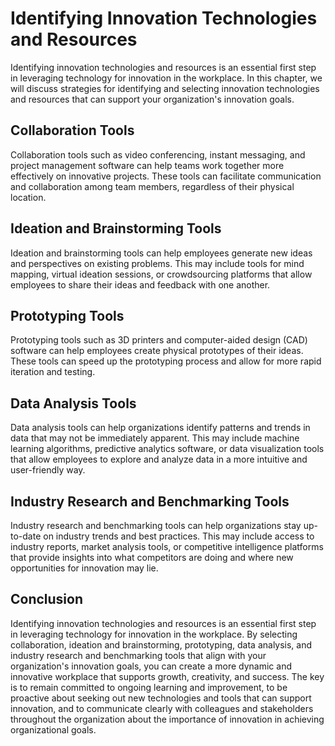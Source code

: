 Identifying Innovation Technologies and Resources
==================================================================================================

Identifying innovation technologies and resources is an essential first step in leveraging technology for innovation in the workplace. In this chapter, we will discuss strategies for identifying and selecting innovation technologies and resources that can support your organization's innovation goals.

Collaboration Tools
-------------------

Collaboration tools such as video conferencing, instant messaging, and project management software can help teams work together more effectively on innovative projects. These tools can facilitate communication and collaboration among team members, regardless of their physical location.

Ideation and Brainstorming Tools
--------------------------------

Ideation and brainstorming tools can help employees generate new ideas and perspectives on existing problems. This may include tools for mind mapping, virtual ideation sessions, or crowdsourcing platforms that allow employees to share their ideas and feedback with one another.

Prototyping Tools
-----------------

Prototyping tools such as 3D printers and computer-aided design (CAD) software can help employees create physical prototypes of their ideas. These tools can speed up the prototyping process and allow for more rapid iteration and testing.

Data Analysis Tools
-------------------

Data analysis tools can help organizations identify patterns and trends in data that may not be immediately apparent. This may include machine learning algorithms, predictive analytics software, or data visualization tools that allow employees to explore and analyze data in a more intuitive and user-friendly way.

Industry Research and Benchmarking Tools
----------------------------------------

Industry research and benchmarking tools can help organizations stay up-to-date on industry trends and best practices. This may include access to industry reports, market analysis tools, or competitive intelligence platforms that provide insights into what competitors are doing and where new opportunities for innovation may lie.

Conclusion
----------

Identifying innovation technologies and resources is an essential first step in leveraging technology for innovation in the workplace. By selecting collaboration, ideation and brainstorming, prototyping, data analysis, and industry research and benchmarking tools that align with your organization's innovation goals, you can create a more dynamic and innovative workplace that supports growth, creativity, and success. The key is to remain committed to ongoing learning and improvement, to be proactive about seeking out new technologies and tools that can support innovation, and to communicate clearly with colleagues and stakeholders throughout the organization about the importance of innovation in achieving organizational goals.

